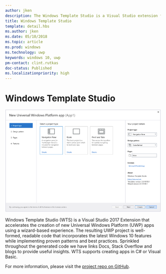```yaml
---
author: jken
description: The Windows Template Studio is a Visual Studio extension for quickly creating UWP apps.
title: Windows Template Studio
template: detail.hbs
ms.author: jken
ms.date: 05/10/2018
ms.topic: article
ms.prod: windows
ms.technology: uwp
keywords: windows 10, uwp
pm-contact: clint.rutkas
doc-status: Published
ms.localizationpriority: high
---
```

# Windows Template Studio

![hero image](images/wts1.png)

Windows Template Studio (WTS) is a Visual Studio 2017 Extension that accelerates the creation of new Universal Windows Platform (UWP) apps using a wizard-based experience. The resulting UWP project is well-formed, readable code that incorporates the latest Windows 10 features while implementing proven patterns and best practices. Sprinkled throughout the generated code we have links Docs, Stack Overflow and blogs to provide useful insights. WTS supports creating apps in C# or Visual Basic.

For more information, please visit the [project repo on GitHub](https://github.com/microsoft/windowsTemplateStudio).

